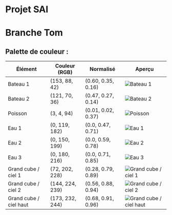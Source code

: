 # Projet SAI

# Branche Tom

## Palette de couleur :

| Élément                | Couleur (RGB)   | Normalisé          | Aperçu                                                                   |
|------------------------|-----------------|--------------------|--------------------------------------------------------------------------|
| Bateau 1               | (153, 88, 42)   | (0.60, 0.35, 0.16) | ![Bateau 1](https://singlecolorimage.com/get/99602a/20x20)               |
| Bateau 2               | (121, 70, 36)   | (0.47, 0.27, 0.14) | ![Bateau 2](https://singlecolorimage.com/get/794624/20x20)               |
| Poisson                | (3, 4, 94)      | (0.01, 0.02, 0.37) | ![Poisson](https://singlecolorimage.com/get/03045e/20x20)                |
| Eau 1                  | (0, 119, 182)   | (0.0, 0.47, 0.71)  | ![Eau 1](https://singlecolorimage.com/get/0077b6/20x20)                  |
| Eau 2                  | (0, 150, 199)   | (0.0, 0.59, 0.78)  | ![Eau 2](https://singlecolorimage.com/get/0096c7/20x20)                  |
| Eau 3                  | (0, 180, 216)   | (0.0, 0.71, 0.85)  | ![Eau 3](https://singlecolorimage.com/get/00b4d8/20x20)                  |
| Grand cube / ciel 1    | (72, 202, 228)  | (0.28, 0.79, 0.89) | ![Grand cube / ciel 1](https://singlecolorimage.com/get/48cae4/20x20)    |
| Grand cube / ciel 2    | (144, 224, 239) | (0.56, 0.88, 0.94) | ![Grand cube / ciel 2](https://singlecolorimage.com/get/90e0ef/20x20)    |
| Grand cube / ciel haut | (173, 232, 244) | (0.68, 0.91, 0.96) | ![Grand cube / ciel haut](https://singlecolorimage.com/get/ade8f4/20x20) |
